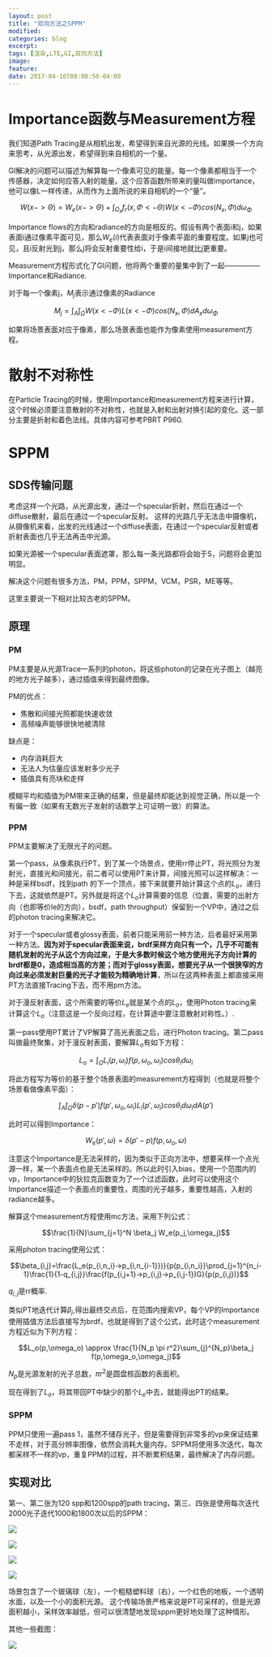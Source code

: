 ```yaml
---
layout: post
title: "双向方法之SPPM"
modified:
categories: blog
excerpt:
tags: [渲染,LTE,GI,双向方法]
image:
feature:
date: 2017-04-16T08:08:50-04:00
---
```


# Importance函数与Measurement方程


我们知道Path Tracing是从相机出发，希望得到来自光源的光线。如果换一个方向来思考，从光源出发，希望得到来自相机的一个量。

GI解决的问题可以描述为解算每一个像素可见的能量。每一个像素都相当于一个传感器，决定如何应答入射的能量。这个应答函数所带来的量叫做importance，他可以像L一样传递，从而作为上面所说的来自相机的一个“量”。

$$W(x->\Theta)=W_e(x->\Theta)+\int_{\Omega_x}f_r(x,\Phi<-\Theta)W(x<-\Phi)cos(N_x,\Phi)d\omega_{\Phi}$$

Importance flows的方向和radiance的方向是相反的。假设有两个表面i和j，如果表面i通过像素平面可见，那么$W_e(i)$代表表面对于像素平面的重要程度。如果j也可见，且i反射光到j，那么j将会反射重要性给i，于是i间接地就比j更重要。

Measurement方程形式化了GI问题，他将两个重要的量集中到了一起—————Importance和Radiance.

对于每一个像素j，$M_j$表示通过像素的Radiance

$$M_j = \int_A \int_\Omega W(x<-\Phi)L(x<-\Phi)cos(N_x,\Phi)dA_xd\omega_{\Phi}$$

如果将场景表面对应于像素，那么场景表面也能作为像素使用measurement方程。

# 散射不对称性

在Particle Tracing的时候，使用Importance和measurement方程来进行计算，这个时候必须要注意散射的不对称性，也就是入射和出射对换引起的变化。这一部分主要是折射和着色法线。具体内容可参考PBRT P960.

# SPPM

## SDS传输问题

考虑这样一个光路，从光源出发，通过一个specular折射，然后在通过一个diffuse散射，最后在通过一个specular反射。
这样的光路几乎无法击中摄像机，从摄像机来看，出发的光线通过一个diffuse表面，在通过一个specular反射或者折射表面也几乎无法再击中光源。

如果光源被一个specular表面遮罩，那么每一条光路都将会始于S，问题将会更加明显。

解决这个问题有很多方法，PM，PPM，SPPM，VCM，PSR，ME等等。

这里主要说一下相对比较古老的SPPM。

## 原理

### PM

PM主要是从光源Trace一系列的photon，将这些photon的记录在光子图上（越亮的地方光子越多），通过插值来得到最终图像。

PM的优点：
-   焦散和间接光照都能快速收敛
-   高频噪声能够很快地被清除

缺点是：
-   内存消耗巨大
-   无法人为估量应该发射多少光子
-   插值具有亮块和走样

模糊平均和插值为PM带来正确的结果，但是最终却能达到视觉正确，所以是一个有偏一致（如果有无数光子发射的话数学上可证明一致）的算法。

### PPM

PPM主要解决了无限光子的问题。

第一个pass，从像素执行PT，到了某一个场景点，使用rr停止PT，将光照分为发射光，直接光和间接光，前二者可以使用PT来计算，间接光照可以这样解决：一种是采样bsdf，找到path 的下一个顶点，接下来就要开始计算这个点的$L_o$，递归下去，这就依然是PT。另外就是将这个$L_o$计算需要的信息（位置，需要的出射方向（也即等价le的方向），bsdf，path throughput）保留到一个VP中，通过之后的photon tracing来解决它。

对于一个specular或者glossy表面，前者只能采用前一种方法，后者最好采用第一种方法。**因为对于specular表面来说，brdf采样方向只有一个，几乎不可能有随机发射的光子从这个方向过来，于是大多数时候这个地方使用光子方向计算的brdf都是0，造成相当高的方差；而对于glossy表面，想要光子从一个很狭窄的方向过来必须发射巨量的光子才能较为精确地计算**，所以在这两种表面上都直接采用PT方法直接Tracing下去，而不用pm方法。

对于漫反射表面，这个所需要的等价$L_e$就是某个点的$L_o$，使用Photon tracing来计算这个$L_o$（注意这是一个反向过程，在计算途中要注意散射对称性。）.

第一pass使用PT累计了VP解算了高光表面之后，进行Photon tracing。第二pass叫做最终聚集，对于漫反射表面，要解算$L_o$有如下方程：

$$L_o = \int_{\Omega}L_i(p,\omega_i)f(p,\omega_o,\omega_i)cos\theta_id\omega_i$$

将此方程写为等价的基于整个场景表面的measurement方程得到（也就是将整个场景看做像素平面）：

$$\int_A \int_{\Omega} \delta(p-p')f(p',\omega_o,\omega_i)L_i(p',\omega_i)cos\theta_i d\omega_i dA(p')$$

此时可以得到Importance：

$$W_e(p',\omega) = \delta(p'-p)f(p,\omega_o,\omega)$$

注意这个Importance是无法采样的，因为类似于正向方法中，想要采样一个点光源一样，某一个表面点也是无法采样的。所以此时引入bias，使用一个范围内的vp，Importance中的狄拉克函数变为了一个过滤函数，此时可以使用这个Importance描述一个表面点的重要性，周围的光子越多，重要性越高，入射的radiance越多。

解算这个measurement方程使用mc方法，采用下列公式：

$$\frac{1}{N}\sum_{j=1}^N \beta_j W_e(p_j,\omega_j)$$

采用photon tracing使用公式：

$$\beta_{i,j}=\frac{L_e(p_{i,n_i}->p_{i,n_{i-1}})}{p(p_{i,n_i}}\prod_{j=1}^{n_i-1}\frac{1}{1-q_{i,j}}\frac{f(p_{i,j+1}->p_{i,j}->p_{i,j-1})G}{p(p_{i,j})}$$

$q_{i,j}$是rr概率.

类似PT地迭代计算$\beta_j$,得出最终交点后，在范围内搜索VP，每个VP的Importance使用插值方法后直接写为brdf，也就是得到了这个公式，此时这个measurement方程近似为下列方程：

$$L_o(p,\omega_o) \approx \frac{1}{N_p \pi r^2}\sum_{j}^{N_p}\beta_j f(p,\omega_o,\omega_j)$$

$N_p$是光源发射的光子总数，$\pi r^2$是圆盘核函数的表面积。

现在得到了$L_o$，将其带回PT中缺少的那个$L_e$中去，就能得出PT的结果。

### SPPM

PPM只使用一遍pass 1，虽然不储存光子，但是需要得到非常多的vp来保证结果不走样，对于高分辨率图像，依然会消耗大量内存。SPPM将使用多次迭代，每次都采样不一样的vp，重复PPM的过程，并不断累积结果，最终解决了内存问题。



## 实现对比

第一、第二张为120 spp和1200spp的path tracing，第三、四张是使用每次迭代2000光子迭代1000和1800次以后的SPPM：


![](https://github.com/wubugui/FXXKTracer/raw/master/pic/120pt.png)

![](https://github.com/wubugui/FXXKTracer/raw/master/pic/1200spppt.png)

![](https://github.com/wubugui/FXXKTracer/raw/master/pic/sppm_1175.png)

![](https://github.com/wubugui/FXXKTracer/raw/master/pic/sppm_1823.png)


场景包含了一个玻璃球（左），一个粗糙塑料球（右），一个红色的地板，一个透明水面，以及一个小的面积光源。
这个传输场景严格来说是PT可采样的，但是光源面积越小，采样效率越低，但可以很清楚地发现sppm更好地处理了这种情形。

其他一些截图：

![](https://github.com/wubugui/FXXKTracer/raw/master/pic/sppm_2079.png)
